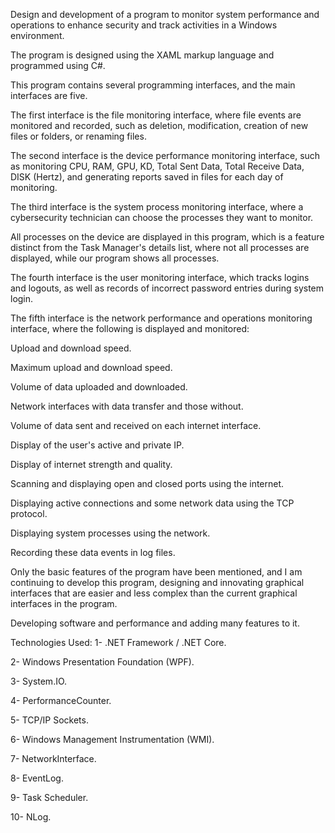 Design and development of a program to monitor system performance and operations to enhance security and track activities in a Windows environment.

The program is designed using the XAML markup language and programmed using C#.

This program contains several programming interfaces, and the main interfaces are five.

The first interface is the file monitoring interface, where file events are monitored and recorded, such as deletion, modification, creation of new files or folders, or renaming files.

The second interface is the device performance monitoring interface, such as monitoring CPU, RAM, GPU, KD, Total Sent Data, Total Receive Data, DISK (Hertz), and generating reports saved in files for each day of monitoring.

The third interface is the system process monitoring interface, where a cybersecurity technician can choose the processes they want to monitor.

All processes on the device are displayed in this program, which is a feature distinct from the Task Manager's details list, where not all processes are displayed, while our program shows all processes.

The fourth interface is the user monitoring interface, which tracks logins and logouts, as well as records of incorrect password entries during system login.

The fifth interface is the network performance and operations monitoring interface, where the following is displayed and monitored:

Upload and download speed.

Maximum upload and download speed.

Volume of data uploaded and downloaded.

Network interfaces with data transfer and those without.

Volume of data sent and received on each internet interface.

Display of the user's active and private IP.

Display of internet strength and quality.

Scanning and displaying open and closed ports using the internet.

Displaying active connections and some network data using the TCP protocol.

Displaying system processes using the network.

Recording these data events in log files.

Only the basic features of the program have been mentioned, and I am continuing to develop this program, designing and innovating graphical interfaces that are easier and less complex than the current graphical interfaces in the program.

Developing software and performance and adding many features to it.

Technologies Used:
1- .NET Framework / .NET Core.

2- Windows Presentation Foundation (WPF).

3- System.IO.

4- PerformanceCounter.

5- TCP/IP Sockets.

6- Windows Management Instrumentation (WMI).

7- NetworkInterface.

8- EventLog.

9- Task Scheduler.

10- NLog.
